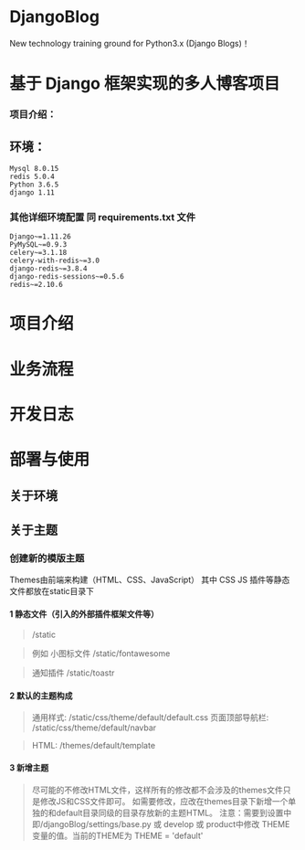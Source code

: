 # DjangoBlog
New technology training ground for Python3.x (Django Blogs)！

# 基于 Django 框架实现的多人博客项目
### 项目介绍：


## 环境：

    Mysql 8.0.15
    redis 5.0.4
    Python 3.6.5
    django 1.11

### 其他详细环境配置 同 requirements.txt 文件
    Django~=1.11.26
    PyMySQL~=0.9.3
    celery~=3.1.18
    celery-with-redis~=3.0
    django-redis~=3.8.4
    django-redis-sessions~=0.5.6
    redis~=2.10.6

# 项目介绍


# 业务流程


# 开发日志


# 部署与使用

## 关于环境

## 关于主题

### 创建新的模版主题
Themes由前端来构建（HTML、CSS、JavaScript）
其中 CSS JS 插件等静态文件都放在static目录下

#### 1 静态文件（引入的外部插件框架文件等）
>/static

>例如 小图标文件 /static/fontawesome

> 通知插件 /static/toastr

#### 2 默认的主题构成
>通用样式: /static/css/theme/default/default.css
>页面顶部导航栏: /static/css/theme/default/navbar

>HTML: /themes/default/template

#### 3 新增主题
>尽可能的不修改HTML文件，这样所有的修改都不会涉及的themes文件只是修改JS和CSS文件即可。
>如需要修改，应改在themes目录下新增一个单独的和default目录同级的目录存放新的主题HTML。
>注意：需要到设置中即/djangoBlog/settings/base.py 或 develop 或 product中修改 
>THEME 变量的值。当前的THEME为 THEME = 'default'



